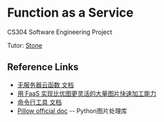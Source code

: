 # Function as a Service
CS304 Software Engineering Project

Tutor: [Stone](https://cloud.tencent.com/developer/user/561187/activities) 
## Reference Links
* [无服务器云函数 文档](https://cloud.tencent.com/document/product/583)
* [用 FaaS 实现比优图更灵活的大量图片快速加工能力](https://cloud.tencent.com/developer/article/1011234)
* [命令行工具 文档](https://cloud.tencent.com/document/product/440)
* [Pillow official doc](https://pillow.readthedocs.io/en/latest/) -- Python图片处理库